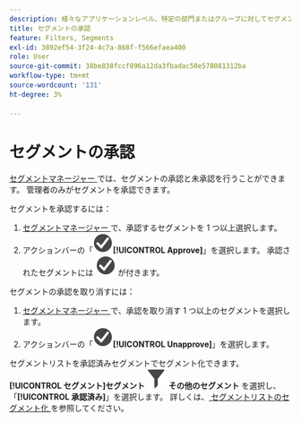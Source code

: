 ```yaml
---
description: 様々なアプリケーションレベル、特定の部門またはグループに対してセグメントを承認し、レポートポリシーと一致させるワークフローを設定できます。
title: セグメントの承認
feature: Filters, Segments
exl-id: 3892ef54-3f24-4c7a-868f-f566efaea400
role: User
source-git-commit: 38be838fccf896a12da3fbadac50e578081312ba
workflow-type: tm+mt
source-wordcount: '131'
ht-degree: 3%

---
```


# セグメントの承認

[ セグメントマネージャー ](seg-manage.md) では、セグメントの承認と未承認を行うことができます。 管理者のみがセグメントを承認できます。

セグメントを承認するには：

1. [ セグメントマネージャー ](seg-manage.md) で、承認するセグメントを 1 つ以上選択します。
1. アクションバーの「![CheckmarkCircle](/help/assets/icons/CheckmarkCircle.svg)**[!UICONTROL Approve]**」を選択します。 承認されたセグメントには ![CheckmarkCircle](/help/assets/icons/CheckmarkCircle.svg) が付きます。

セグメントの承認を取り消すには：

1. [ セグメントマネージャー ](seg-manage.md) で、承認を取り消す 1 つ以上のセグメントを選択します。
1. アクションバーの「![CheckmarkCircle](/help/assets/icons/CheckmarkCircle.svg)**[!UICONTROL Unapprove]**」を選択します。


セグメントリストを承認済みセグメントでセグメント化できます。 **[!UICONTROL セグメント]**&#x200B;**セグメント ![ パネルから ](/help/assets/icons/Filter.svg) その他のセグメント** を選択し、「**[!UICONTROL 承認済み]**」を選択します。 詳しくは、[ セグメントリストのセグメント化 ](/help/components/segments/seg-filter.md) を参照してください。
